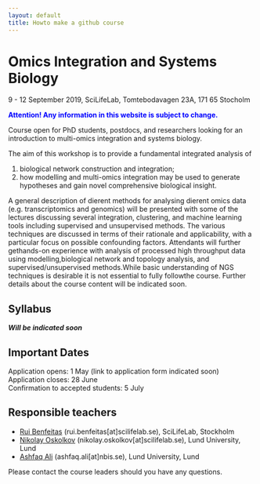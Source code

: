 ```yaml
---
layout: default
title: Howto make a github course
---
```


# Omics Integration and Systems Biology
9 - 12 September 2019, SciLifeLab, Tomtebodavagen 23A, 171 65 Stocholm

**<span style="color:blue">Attention! Any information in this website is subject to change.</span>**

Course open for PhD students, postdocs, and researchers looking for an introduction to multi-omics integration and systems biology.

The aim of this workshop is to provide a fundamental integrated analysis of
1. biological network construction and integration;
2. how modelling and multi-omics integration may be used to generate hypotheses and gain novel comprehensive biological insight.

A general description of dierent methods for analysing dierent omics data (e.g. transcriptomics and genomics) will be presented with some of the lectures discussing several integration, clustering, and machine learning tools including supervised and unsupervised methods. 
The various techniques are discussed in terms of their rationale and applicability, with a particular focus on possible confounding factors. Attendants will further gethands-on experience with analysis of processed high throughput data using modelling,biological network and topology analysis, and supervised/unsupervised methods.While basic understanding of NGS techniques is desirable it is not essential to fully followthe course. Further details about the course content will be indicated soon. 

## Syllabus
***Will be indicated soon***


## Important Dates
Application opens: 1 May  (link to application form indicated soon)
Application closes: 28 June  
Confirmation to accepted students: 5 July  

## Responsible teachers
- [Rui Benfeitas](https://nbis.se/about/staff/rui-benfeitas) (rui.benfeitas[at]scilifelab.se), SciLifeLab, Stockholm
- [Nikolay Oskolkov](https://nbis.se/about/staff/nikolay-oskolkov) (nikolay.oskolkov[at]scilifelab.se), Lund University, Lund
- [Ashfaq Ali](https://nbis.se/about/staff/ashfaq-ali/) (ashfaq.ali[at]nbis.se), Lund University, Lund

Please contact the course leaders should you have any questions.